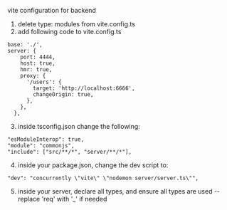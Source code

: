 vite configuration for backend
1. delete type: modules from vite.config.ts
2. add following code to vite.config.ts  
```
base: './',
server: {
    port: 4444,
    host: true,
    hmr: true,
    proxy: {
      '/users': {
        target: 'http://localhost:6666',
        changeOrigin: true,
      },
    },
  },
  ```

3. inside tsconfig.json change the following:

```
"esModuleInterop": true,
"module": "commonjs",
"include": ["src/**/*", "server/**/*"],
```

4. inside your package.json, change the dev script to:  
```
"dev": "concurrently \"vite\" \"nodemon server/server.ts\"",
```

5. inside your server, declare all types, and ensure all types are used 
-- replace 'req' with '_' if needed